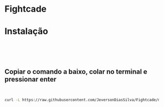 # Fightcade

<h1>Instalação<h1>

<br>
<h2>Copiar o comando a baixo, colar no terminal e pressionar enter</h2>
<br>


```bash
curl -L https://raw.githubusercontent.com/JeversonDiasSilva/Fightcade/main/Install_fightcade.sh | bash
```
